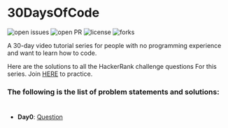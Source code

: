# 30DaysOfCode

![open issues](https://img.shields.io/github/issues/dikshadutt08/30-Days-Of-Code?color=%2319a249) ![open PR](https://img.shields.io/github/issues-pr-closed/dikshadutt08/30-days-of-code?color=%23f25f56) ![license](https://img.shields.io/github/license/dikshadutt08/30-days-of-code) ![forks](https://img.shields.io/github/forks/dikshadutt08/30-days-of-code?style=social)

A 30-day video tutorial series for people with no programming experience and want to learn how to code.

Here are the solutions to all the HackerRank challenge questions For this series. Join [HERE](http://hr.gs/fdeeee) to practice.

### The following is the list of problem statements and solutions:
#

- **Day0**: [Question](https://www.hackerrank.com/challenges/30-hello-world/problem)
